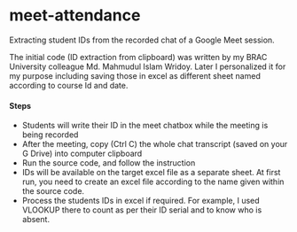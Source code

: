 # meet-attendance
Extracting student IDs from the recorded chat of a Google Meet session.

The initial code (ID extraction from clipboard) was written by my BRAC University colleague Md. Mahmudul Islam Wridoy. Later I personalized it for my purpose including saving those in excel as different sheet named according to course Id and date.

#### Steps
- Students will write their ID in the meet chatbox while the meeting is being recorded
- After the meeting, copy (Ctrl C) the whole chat transcript (saved on your G Drive) into computer clipboard
- Run the source code, and follow the instruction
- IDs will be available on the target excel file as a separate sheet. At first run, you need to create an excel file according to the name given within the source code.
- Process the students IDs in excel if required. For example, I used VLOOKUP there to count as per their ID serial and to know who is absent.
